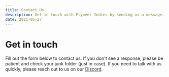 ```yaml
---
title: Contact Us
description: Get in touch with Flyover Indies by sending us a message.
date: 2021-05-27
---
```


# Get in touch

Fill out the form below to contact us. If you don't see a response, please be patient and check your junk folder (just in case). If you need to talk with us quickly, please reach out to us on our [Discord](https://discord.gg/8JdcrkR).
